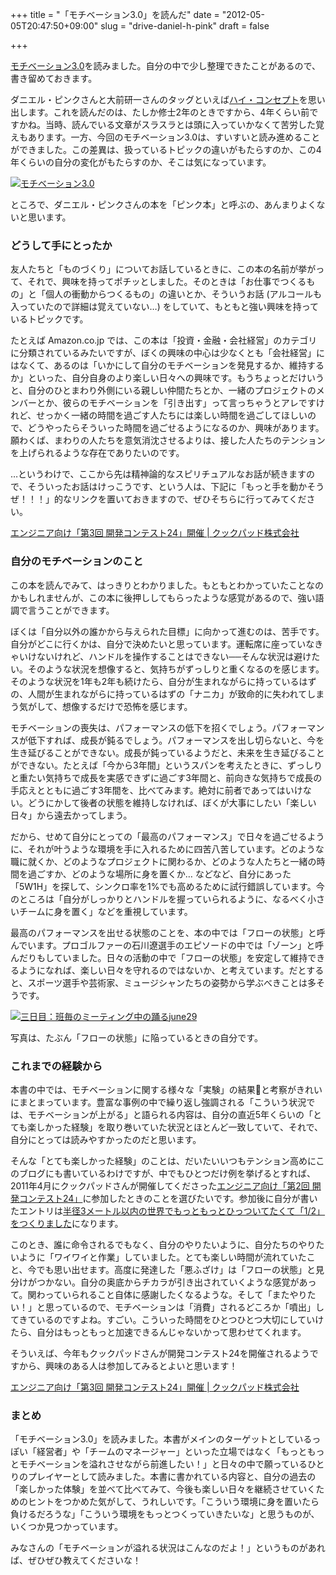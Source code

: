 +++
title = "「モチベーション3.0」を読んだ"
date = "2012-05-05T20:47:50+09:00"
slug = "drive-daniel-h-pink"
draft = false

+++

<p><a href="http://www.amazon.co.jp/dp/4062144492/" title="Amazon.co.jp： モチベーション3．0　持続する「やる気！」をいかに引き出すか: ダニエル・ピンク, 大前 研一: 本">モチベーション3.0</a>を読みました。自分の中で少し整理できたことがあるので、書き留めておきます。</p>
<p>ダニエル・ピンクさんと大前研一さんのタッグといえば<a href="http://www.amazon.co.jp/dp/4837956661" title="Amazon.co.jp： ハイ・コンセプト「新しいこと」を考え出す人の時代: ダニエル・ピンク, 大前 研一: 本">ハイ・コンセプト</a>を思い出します。これを読んだのは、たしか修士2年のときですから、4年くらい前ですかね。当時、読んでいる文章がスラスラとは頭に入っていかなくて苦労した覚えもあります。一方、今回のモチベーション3.0は、すいすいと読み進めることができました。この差異は、扱っているトピックの違いがもたらすのか、この4年くらいの自分の変化がもたらすのか、そこは気になっています。</p>
<p><a href="http://www.flickr.com/photos/june29/7140344901/" title="モチベーション3.0 by june29, on Flickr"><img src="http://farm8.staticflickr.com/7182/7140344901_f9af1cf7f8_z.jpg" alt="モチベーション3.0"></a></p>
<p>ところで、ダニエル・ピンクさんの本を「ピンク本」と呼ぶの、あんまりよくないと思います。</p>
<h3>どうして手にとったか</h3>
<p>友人たちと「ものづくり」についてお話しているときに、この本の名前が挙がって、それで、興味を持ってポチッとしました。そのときは「お仕事でつくるもの」と「個人の衝動からつくるもの」の違いとか、そういうお話 (アルコールも入っていたので詳細は覚えていない…) をしていて、もともと強い興味を持っているトピックです。</p>
<p>たとえば Amazon.co.jp では、この本は「投資・金融・会社経営」のカテゴリに分類されているみたいですが、ぼくの興味の中心は少なくとも「会社経営」にはなくて、あるのは「いかにして自分のモチベーションを発見するか、維持するか」といった、自分自身のより楽しい日々への興味です。もうちょっとだけいうと、自分のひとまわり外側にいる親しい仲間たちとか、一緒のプロジェクトのメンバーとか、彼らのモチベーションを「引き出す」って言っちゃうとアレですけれど、せっかく一緒の時間を過ごす人たちには楽しい時間を過ごしてほしいので、どうやったらそういった時間を過ごせるようになるのか、興味があります。願わくば、まわりの人たちを意気消沈させるよりは、接した人たちのテンションを上げられるような存在でありたいのです。</p>
<p>…というわけで、ここから先は精神論的なスピリチュアルなお話が続きますので、そういったお話はけっこうです、という人は、下記に「もっと手を動かそうぜ！！！」的なリンクを置いておきますので、ぜひそちらに行ってみてください。</p>
<p><a href="http://info.cookpad.com/24contest3" title="エンジニア向け「第3回 開発コンテスト24」開催 | クックパッド株式会社">エンジニア向け「第3回 開発コンテスト24」開催 | クックパッド株式会社</a></p>
<h3>自分のモチベーションのこと</h3>
<p>この本を読んでみて、はっきりとわかりました。もともとわかっていたことなのかもしれませんが、この本に後押ししてもらったような感覚があるので、強い語調で言うことができます。</p>
<p>ぼくは「自分以外の誰かから与えられた目標」に向かって進むのは、苦手です。自分がどこに行くかは、自分で決めたいと思っています。運転席に座っていなきゃいけないけれど、ハンドルを操作することはできない──そんな状況は避けたい。そのような状況を想像すると、気持ちがずっしりと重くなるのを感じます。そのような状況を1年も2年も続けたら、自分が生まれながらに持っているはずの、人間が生まれながらに持っているはずの「ナニカ」が致命的に失われてしまう気がして、想像するだけで恐怖を感じます。</p>
<p>モチベーションの喪失は、パフォーマンスの低下を招くでしょう。パフォーマンスが低下すれば、成長が鈍るでしょう。パフォーマンスを出し切らないと、今を生き延びることができない。成長が鈍っているようだと、未来を生き延びることができない。たとえば「今から3年間」というスパンを考えたときに、ずっしりと重たい気持ちで成長を実感できずに過ごす3年間と、前向きな気持ちで成長の手応えとともに過ごす3年間を、比べてみます。絶対に前者であってはいけない。どうにかして後者の状態を維持しなければ、ぼくが大事にしたい「楽しい日々」から遠去かってしまう。</p>
<p>だから、せめて自分にとっての「最高のパフォーマンス」で日々を過ごせるように、それが叶うような環境を手に入れるために四苦八苦しています。どのような職に就くか、どのようなプロジェクトに関わるか、どのような人たちと一緒の時間を過ごすか、どのような場所に身を置くか… などなど、自分にあった「5W1H」を探して、シンクロ率を1%でも高めるために試行錯誤しています。今のところは「自分がしっかりとハンドルを握っていられるように、なるべく小さいチームに身を置く」などを重視しています。</p>
<p>最高のパフォーマンスを出せる状態のことを、本の中では「フローの状態」と呼んでいます。プロゴルファーの石川遼選手のエピソードの中では「ゾーン」と呼んだりもしていました。日々の活動の中で「フローの状態」を安定して維持できるようになれば、楽しい日々を守れるのではないか、と考えています。だとすると、スポーツ選手や芸術家、ミュージシャンたちの姿勢から学ぶべきことは多そうです。</p>
<p><a href="http://www.flickr.com/photos/ennuir/5960854621/" title="三日目：班毎のミーティング中の踊るjune29 by asami imaz, on Flickr"><img src="http://farm7.staticflickr.com/6137/5960854621_6bc37f47be_z.jpg" alt="三日目：班毎のミーティング中の踊るjune29"></a></p>
<p>写真は、たぶん「フローの状態」に陥っているときの自分です。</p>
<h3>これまでの経験から</h3>
<p>本書の中では、モチベーションに関する様々な「実験」の結果と考察がきれいにまとまっています。豊富な事例の中で繰り返し強調される「こういう状況では、モチベーションが上がる」と語られる内容は、自分の直近5年くらいの「とても楽しかった経験」を取り巻いていた状況とほとんど一致していて、それで、自分にとっては読みやすかったのだと思います。</p>
<p>そんな「とても楽しかった経験」のことは、だいたいいつもテンション高めにこのブログにも書いているわけですが、中でもひとつだけ例を挙げるとすれば、2011年4月にクックパッドさんが開催してくださった<a href="http://info.cookpad.com/24contest2" title="エンジニア向け「第2回 開発コンテスト24」開催 | クックパッド株式会社">エンジニア向け「第2回 開発コンテスト24」</a>に参加したときのことを選びたいです。参加後に自分が書いたエントリは<a href="http://june29.jp/2011/04/25/onehalf-for-cookpad-24contest2/" title="半径3メートル以内の世界でもっともっとひっついてたくて「1/2」をつくりました - 準二級.jp">半径3メートル以内の世界でもっともっとひっついてたくて「1/2」をつくりました</a>になります。</p>
<p>このとき、誰に命令されるでもなく、自分のやりたいように、自分たちのやりたいように「ワイワイと作業」していました。とても楽しい時間が流れていたこと、今でも思い出せます。高度に発達した「悪ふざけ」は「フローの状態」と見分けがつかない。自分の奥底からチカラが引き出されていくような感覚があって。関わっていられること自体に感謝したくなるような。そして「またやりたい！」と思っているので、モチベーションは「消費」されるどころか「噴出」してきているのですよね。すごい。こういった時間をひとつひとつ大切にしていけたら、自分はもっともっと加速できるんじゃないかって思わせてくれます。</p>
<p>そういえば、今年もクックパッドさんが開発コンテスト24を開催されるようですから、興味のある人は参加してみるとよいと思います！</p>
<p><a href="http://info.cookpad.com/24contest3" title="エンジニア向け「第3回 開発コンテスト24」開催 | クックパッド株式会社">エンジニア向け「第3回 開発コンテスト24」開催 | クックパッド株式会社</a></p>
<h3>まとめ</h3>
<p>「モチベーション3.0」を読みました。本書がメインのターゲットとしているっぽい「経営者」や「チームのマネージャー」といった立場ではなく「もっともっとモチベーションを溢れさせながら前進したい！」と日々の中で願っているひとりのプレイヤーとして読みました。本書に書かれている内容と、自分の過去の「楽しかった体験」を並べて比べてみて、今後も楽しい日々を継続させていくためのヒントをつかめた気がして、うれしいです。「こういう環境に身を置いたら負けるだろうな」「こういう環境をもっとつくっていきたいな」と思うものが、いくつか見つかっています。</p>
<p>みなさんの「モチベーションが溢れる状況はこんなのだよ！」というものがあれば、ぜひぜひ教えてくださいな！</p>
